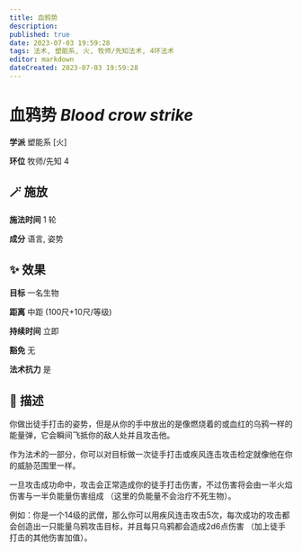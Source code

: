 ```yaml
---
title: 血鸦势
description: 
published: true
date: 2023-07-03 19:59:28
tags: 法术, 塑能系, 火, 牧师/先知法术, 4环法术
editor: markdown
dateCreated: 2023-07-03 19:59:28
---
```


# **血鸦势** *Blood crow strike*

**学派** 塑能系 \[火\] 

**环位** 牧师/先知 4

## 🪄 施放

**施法时间** 1 轮

**成分** 语言, 姿势

## ✨ 效果 

**目标** 一名生物 

**距离** 中距 (100尺+10尺/等级)  

**持续时间** 立即 

**豁免** 无

**法术抗力** 是

## 📖 描述

你做出徒手打击的姿势，但是从你的手中放出的是像燃烧着的或血红的乌鸦一样的能量弹，它会瞬间飞抵你的敌人处并且攻击他。

作为法术的一部分，你可以对目标做一次徒手打击或疾风连击攻击检定就像他在你的威胁范围里一样。

一旦攻击成功命中，攻击会正常造成你的徒手打击伤害，不过伤害将会由一半火焰伤害与一半负能量伤害组成 （这里的负能量不会治疗不死生物）。

例如：你是一个14级的武僧，那么你可以用疾风连击攻击5次，每次成功的攻击都会创造出一只能量乌鸦攻击目标，并且每只乌鸦都会造成2d6点伤害 （加上徒手打击的其他伤害加值）。
    